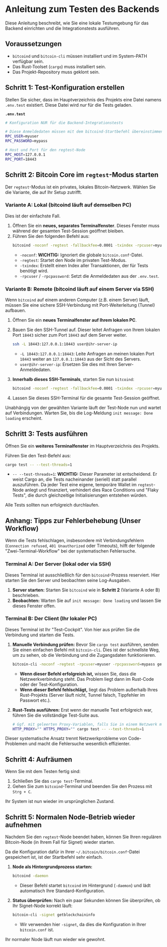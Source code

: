 # Anleitung zum Testen des Backends

Diese Anleitung beschreibt, wie Sie eine lokale Testumgebung für das Backend einrichten und die Integrationstests ausführen.

## Voraussetzungen

*   `bitcoind` und `bitcoin-cli` müssen installiert und im System-PATH verfügbar sein.
*   Das Rust-Toolset (`cargo`) muss installiert sein.
*   Das Projekt-Repository muss geklont sein.

## Schritt 1: Test-Konfiguration erstellen

Stellen Sie sicher, dass im Hauptverzeichnis des Projekts eine Datei namens `.env.test` existiert. Diese Datei wird *nur* für die Tests geladen.

**`.env.test`**
```bash
# Konfiguration NUR für die Backend-Integrationstests

# Diese Anmeldedaten müssen mit dem bitcoind-Startbefehl übereinstimmen.
RPC_USER=myuser
RPC_PASSWORD=mypass

# Host und Port für den regtest-Node
RPC_HOST=127.0.0.1
RPC_PORT=18443
```

## Schritt 2: Bitcoin Core im `regtest`-Modus starten

Der `regtest`-Modus ist ein privates, lokales Bitcoin-Netzwerk. Wählen Sie die Variante, die auf Ihr Setup zutrifft.

### Variante A: Lokal (bitcoind läuft auf demselben PC)

Dies ist der einfachste Fall.

1.  Öffnen Sie ein **neues, separates Terminalfenster**. Dieses Fenster muss während der gesamten Test-Session geöffnet bleiben.
2.  Führen Sie den folgenden Befehl aus:
    ```bash
    bitcoind -noconf -regtest -fallbackfee=0.0001 -txindex -rpcuser=myuser -rpcpassword=mypass
    ```
    *   `-noconf`: **WICHTIG:** Ignoriert die globale `bitcoin.conf`-Datei.
    *   `-regtest`: Startet den Node im privaten Test-Modus.
    *   `-txindex`: Erstellt einen Index aller Transaktionen, der für Tests benötigt wird.
    *   `-rpcuser` / `-rpcpassword`: Setzt die Anmeldedaten aus der `.env.test`.

### Variante B: Remote (bitcoind läuft auf einem Server via SSH)

Wenn `bitcoind` auf einem anderen Computer (z.B. einem Server) läuft, müssen Sie eine sichere SSH-Verbindung mit Port-Weiterleitung (Tunnel) aufbauen.

1.  Öffnen Sie ein **neues Terminalfenster auf Ihrem lokalen PC**.
2.  Bauen Sie den SSH-Tunnel auf. Dieser leitet Anfragen von Ihrem lokalen Port `18443` sicher zum Port `18443` auf dem Server weiter.
    ```bash
    ssh -L 18443:127.0.0.1:18443 user@ihr-server-ip
    ```
    *   `-L 18443:127.0.0.1:18443`: Leite Anfragen an meinen lokalen Port `18443` weiter an `127.0.0.1:18443` aus der Sicht des Servers.
    *   `user@ihr-server-ip`: Ersetzen Sie dies mit Ihren Server-Anmeldedaten.

3.  **Innerhalb dieses SSH-Terminals**, starten Sie nun `bitcoind`:
    ```bash
    bitcoind -noconf -regtest -fallbackfee=0.0001 -txindex -rpcuser=myuser -rpcpassword=mypass
    ```
4.  Lassen Sie dieses SSH-Terminal für die gesamte Test-Session geöffnet.

Unabhängig von der gewählten Variante läuft der Test-Node nun und wartet auf Verbindungen. Warten Sie, bis die Log-Meldung `init message: Done loading` erscheint.

## Schritt 3: Tests ausführen

Öffnen Sie ein **weiteres Terminalfenster** im Hauptverzeichnis des Projekts.

Führen Sie den Test-Befehl aus:

```bash
cargo test -- --test-threads=1
```

*   `-- --test-threads=1`: **WICHTIG:** Dieser Parameter ist entscheidend. Er weist Cargo an, die Tests nacheinander (seriell) statt parallel auszuführen. Da jeder Test eine eigene, temporäre Wallet im `regtest`-Node anlegt und finanziert, verhindert dies Race Conditions und "Flaky Tests", die durch gleichzeitige Initialisierungen entstehen würden.

Alle Tests sollten nun erfolgreich durchlaufen.

## Anhang: Tipps zur Fehlerbehebung (Unser Workflow)

Wenn die Tests fehlschlagen, insbesondere mit Verbindungsfehlern (`Connection refused`, `401 Unauthorized` oder Timeouts), hilft der folgende "Zwei-Terminal-Workflow" bei der systematischen Fehlersuche.

### Terminal A: Der Server (lokal oder via SSH)

Dieses Terminal ist ausschließlich für den `bitcoind`-Prozess reserviert. Hier starten Sie den Server und beobachten seine Log-Ausgaben.

1.  **Server starten:** Starten Sie `bitcoind` wie in **Schritt 2** (Variante A oder B) beschrieben.
2.  **Beobachten:** Warten Sie auf `init message: Done loading` und lassen Sie dieses Fenster offen.

### Terminal B: Der Client (Ihr lokaler PC)

Dieses Terminal ist Ihr "Test-Cockpit". Von hier aus prüfen Sie die Verbindung und starten die Tests.

1.  **Manuelle Verbindung prüfen:** Bevor Sie `cargo test` ausführen, senden Sie einen einfachen Befehl mit `bitcoin-cli`. Dies ist der schnellste Weg, um zu sehen, ob die Verbindung und die Zugangsdaten funktionieren.
    ```bash
    bitcoin-cli -noconf -regtest -rpcuser=myuser -rpcpassword=mypass getblockchaininfo
    ```
    *   **Wenn dieser Befehl erfolgreich ist,** wissen Sie, dass die Netzwerkverbindung steht. Das Problem liegt dann im Rust-Code oder der Test-Konfiguration.
    *   **Wenn dieser Befehl fehlschlägt,** liegt das Problem außerhalb Ihres Rust-Projekts (Server läuft nicht, Tunnel falsch, Tippfehler im Passwort etc.).

2.  **Rust-Tests ausführen:** Erst wenn der manuelle Test erfolgreich war, führen Sie die vollständige Test-Suite aus.
    ```bash
    # Ggf. mit geleerten Proxy-Variablen, falls Sie in einem Netzwerk mit Proxy sind
    HTTP_PROXY="" HTTPS_PROXY="" cargo test -- --test-threads=1
    ```

Dieser systematische Ansatz trennt Netzwerkprobleme von Code-Problemen und macht die Fehlersuche wesentlich effizienter.

## Schritt 4: Aufräumen

Wenn Sie mit dem Testen fertig sind:
1.  Schließen Sie das `cargo test`-Terminal.
2.  Gehen Sie zum `bitcoind`-Terminal und beenden Sie den Prozess mit `Strg + C`.

Ihr System ist nun wieder im ursprünglichen Zustand.

## Schritt 5: Normalen Node-Betrieb wieder aufnehmen

Nachdem Sie den `regtest`-Node beendet haben, können Sie Ihren regulären Bitcoin-Node (in Ihrem Fall für Signet) wieder starten.

Da die Konfiguration dafür in Ihrer `~/.bitcoin/bitcoin.conf`-Datei gespeichert ist, ist der Startbefehl sehr einfach.

1.  **Node als Hintergrundprozess starten:**
    ```bash
    bitcoind -daemon
    ```
    *   Dieser Befehl startet `bitcoind` im Hintergrund (`-daemon`) und lädt automatisch Ihre Standard-Konfiguration.

2.  **Status überprüfen:** Nach ein paar Sekunden können Sie überprüfen, ob Ihr Signet-Node korrekt läuft:
    ```bash
    bitcoin-cli -signet getblockchaininfo
    ```
    *   Wir verwenden hier `-signet`, da dies die Konfiguration in Ihrer `bitcoin.conf` ist.

Ihr normaler Node läuft nun wieder wie gewohnt.